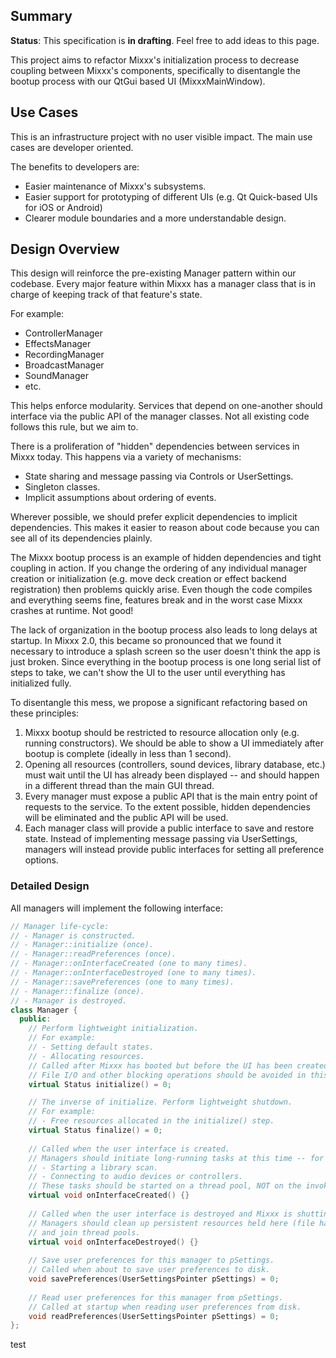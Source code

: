 ## Summary

**Status**: This specification is **in drafting**. Feel free to add
ideas to this page.

This project aims to refactor Mixxx's initialization process to decrease
coupling between Mixxx's components, specifically to disentangle the
bootup process with our QtGui based UI (MixxxMainWindow).

## Use Cases

This is an infrastructure project with no user visible impact. The main
use cases are developer oriented.

The benefits to developers are:

  - Easier maintenance of Mixxx's subsystems.
  - Easier support for prototyping of different UIs (e.g. Qt Quick-based
    UIs for iOS or Android)
  - Clearer module boundaries and a more understandable design.

## Design Overview

This design will reinforce the pre-existing Manager pattern within our
codebase. Every major feature within Mixxx has a manager class that is
in charge of keeping track of that feature's state.

For example:

  - ControllerManager
  - EffectsManager
  - RecordingManager
  - BroadcastManager
  - SoundManager
  - etc.

This helps enforce modularity. Services that depend on one-another
should interface via the public API of the manager classes. Not all
existing code follows this rule, but we aim to.

There is a proliferation of "hidden" dependencies between services in
Mixxx today. This happens via a variety of mechanisms:

  - State sharing and message passing via Controls or UserSettings.
  - Singleton classes.
  - Implicit assumptions about ordering of events.

Wherever possible, we should prefer explicit dependencies to implicit
dependencies. This makes it easier to reason about code because you can
see all of its dependencies plainly.

The Mixxx bootup process is an example of hidden dependencies and tight
coupling in action. If you change the ordering of any individual manager
creation or initialization (e.g. move deck creation or effect backend
registration) then problems quickly arise. Even though the code compiles
and everything seems fine, features break and in the worst case Mixxx
crashes at runtime. Not good\!

The lack of organization in the bootup process also leads to long delays
at startup. In Mixxx 2.0, this became so pronounced that we found it
necessary to introduce a splash screen so the user doesn't think the app
is just broken. Since everything in the bootup process is one long
serial list of steps to take, we can't show the UI to the user until
everything has initialized fully.

To disentangle this mess, we propose a significant refactoring based on
these principles:

1.  Mixxx bootup should be restricted to resource allocation only (e.g.
    running constructors). We should be able to show a UI immediately
    after bootup is complete (ideally in less than 1 second).
2.  Opening all resources (controllers, sound devices, library database,
    etc.) must wait until the UI has already been displayed -- and
    should happen in a different thread than the main GUI thread.
3.  Every manager must expose a public API that is the main entry point
    of requests to the service. To the extent possible, hidden
    dependencies will be eliminated and the public API will be used. 
4.  Each manager class will provide a public interface to save and
    restore state. Instead of implementing message passing via
    UserSettings, managers will instead provide public interfaces for
    setting all preference options. 

### Detailed Design

All managers will implement the following interface:

``` c++
// Manager life-cycle:
// - Manager is constructed.
// - Manager::initialize (once).
// - Manager::readPreferences (once).
// - Manager::onInterfaceCreated (one to many times).
// - Manager::onInterfaceDestroyed (one to many times).
// - Manager::savePreferences (one to many times).
// - Manager::finalize (once).
// - Manager is destroyed.
class Manager {
  public:
    // Perform lightweight initialization.
    // For example:
    // - Setting default states.
    // - Allocating resources. 
    // Called after Mixxx has booted but before the UI has been created. 
    // File I/O and other blocking operations should be avoided in this phase.
    virtual Status initialize() = 0;

    // The inverse of initialize. Perform lightweight shutdown.
    // For example:
    // - Free resources allocated in the initialize() step.
    virtual Status finalize() = 0;
    
    // Called when the user interface is created. 
    // Managers should initiate long-running tasks at this time -- for example:
    // - Starting a library scan.
    // - Connecting to audio devices or controllers.
    // These tasks should be started on a thread pool, NOT on the invoking thread.
    virtual void onInterfaceCreated() {}
    
    // Called when the user interface is destroyed and Mixxx is shutting down.
    // Managers should clean up persistent resources held here (file handles, devices, etc.) 
    // and join thread pools.
    virtual void onInterfaceDestroyed() {}
    
    // Save user preferences for this manager to pSettings.
    // Called when about to save user preferences to disk.
    void savePreferences(UserSettingsPointer pSettings) = 0;
    
    // Read user preferences for this manager from pSettings.
    // Called at startup when reading user preferences from disk.
    void readPreferences(UserSettingsPointer pSettings) = 0;
};
```

test
